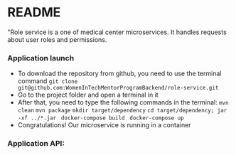 # README #

"Role service is a one of medical center microservices. It handles requests about user roles and permissions.

### Application launch ###

* To download the repository from github, you need to use the terminal command
`git clone git@github.com:WomenInTechMentorProgramBackend/role-service.git`
* Go to the project folder and open a terminal in it
* After that, you need to type the following commands in the terminal: 
`mvn clean`
`mvn package`
`mkdir target/dependency`
`cd target/dependency; jar -xf ../*.jar `
`docker-compose build `
`docker-compose up`
* Congratulations! Our microservice is running in a container



### Application API: ###